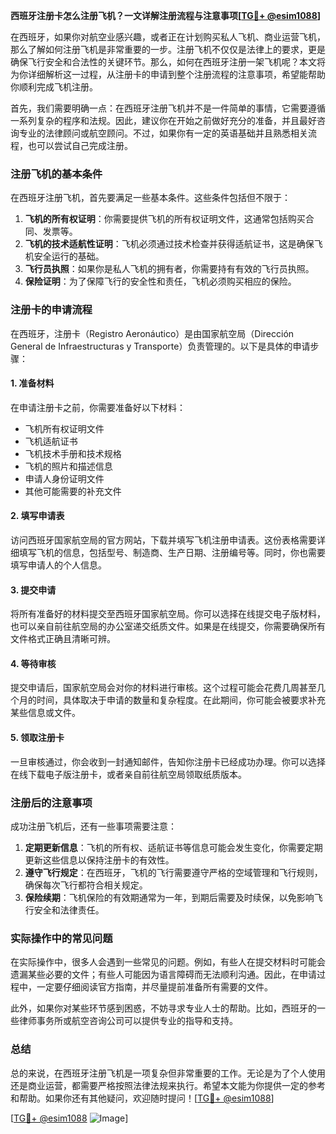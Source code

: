 **西班牙注册卡怎么注册飞机？一文详解注册流程与注意事项[[TG💪+ @esim1088](https://t.me/s/esim1088)]**

在西班牙，如果你对航空业感兴趣，或者正在计划购买私人飞机、商业运营飞机，那么了解如何注册飞机是非常重要的一步。注册飞机不仅仅是法律上的要求，更是确保飞行安全和合法性的关键环节。那么，如何在西班牙注册一架飞机呢？本文将为你详细解析这一过程，从注册卡的申请到整个注册流程的注意事项，希望能帮助你顺利完成飞机注册。

首先，我们需要明确一点：在西班牙注册飞机并不是一件简单的事情，它需要遵循一系列复杂的程序和法规。因此，建议你在开始之前做好充分的准备，并且最好咨询专业的法律顾问或航空顾问。不过，如果你有一定的英语基础并且熟悉相关流程，也可以尝试自己完成注册。

### 注册飞机的基本条件

在西班牙注册飞机，首先要满足一些基本条件。这些条件包括但不限于：

1. **飞机的所有权证明**：你需要提供飞机的所有权证明文件，这通常包括购买合同、发票等。
2. **飞机的技术适航性证明**：飞机必须通过技术检查并获得适航证书，这是确保飞机安全运行的基础。
3. **飞行员执照**：如果你是私人飞机的拥有者，你需要持有有效的飞行员执照。
4. **保险证明**：为了保障飞行的安全性和责任，飞机必须购买相应的保险。

### 注册卡的申请流程

在西班牙，注册卡（Registro Aeronáutico）是由国家航空局（Dirección General de Infraestructuras y Transporte）负责管理的。以下是具体的申请步骤：

#### 1. 准备材料

在申请注册卡之前，你需要准备好以下材料：

- 飞机所有权证明文件
- 飞机适航证书
- 飞机技术手册和技术规格
- 飞机的照片和描述信息
- 申请人身份证明文件
- 其他可能需要的补充文件

#### 2. 填写申请表

访问西班牙国家航空局的官方网站，下载并填写飞机注册申请表。这份表格需要详细填写飞机的信息，包括型号、制造商、生产日期、注册编号等。同时，你也需要填写申请人的个人信息。

#### 3. 提交申请

将所有准备好的材料提交至西班牙国家航空局。你可以选择在线提交电子版材料，也可以亲自前往航空局的办公室递交纸质文件。如果是在线提交，你需要确保所有文件格式正确且清晰可辨。

#### 4. 等待审核

提交申请后，国家航空局会对你的材料进行审核。这个过程可能会花费几周甚至几个月的时间，具体取决于申请的数量和复杂程度。在此期间，你可能会被要求补充某些信息或文件。

#### 5. 领取注册卡

一旦审核通过，你会收到一封通知邮件，告知你注册卡已经成功办理。你可以选择在线下载电子版注册卡，或者亲自前往航空局领取纸质版本。

### 注册后的注意事项

成功注册飞机后，还有一些事项需要注意：

1. **定期更新信息**：飞机的所有权、适航证书等信息可能会发生变化，你需要定期更新这些信息以保持注册卡的有效性。
2. **遵守飞行规定**：在西班牙，飞机的飞行需要遵守严格的空域管理和飞行规则，确保每次飞行都符合相关规定。
3. **保险续期**：飞机保险的有效期通常为一年，到期后需要及时续保，以免影响飞行安全和法律责任。

### 实际操作中的常见问题

在实际操作中，很多人会遇到一些常见的问题。例如，有些人在提交材料时可能会遗漏某些必要的文件；有些人可能因为语言障碍而无法顺利沟通。因此，在申请过程中，一定要仔细阅读官方指南，并尽量提前准备所有需要的文件。

此外，如果你对某些环节感到困惑，不妨寻求专业人士的帮助。比如，西班牙的一些律师事务所或航空咨询公司可以提供专业的指导和支持。

### 总结

总的来说，在西班牙注册飞机是一项复杂但非常重要的工作。无论是为了个人使用还是商业运营，都需要严格按照法律法规来执行。希望本文能为你提供一定的参考和帮助。如果你还有其他疑问，欢迎随时提问！[[TG💪+ @esim1088](https://t.me/s/esim1088)]

[[TG💪+ @esim1088](https://t.me/s/esim1088) ![Image](https://i.postimg.cc/4NQfJmqS/Snipaste-2025-05-13-00-14-12.png)]